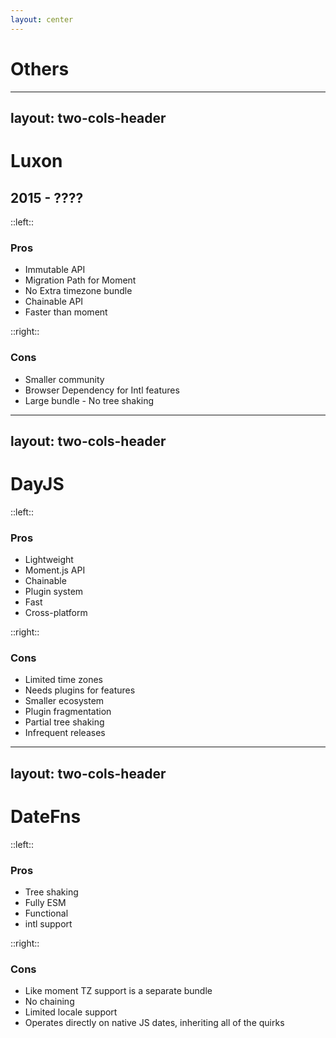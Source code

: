 ```yaml
---
layout: center
---
```


# Others

---
layout: two-cols-header
---
# Luxon
## 2015 - ????

::left::

<v-click>

### Pros

- Immutable API
- Migration Path for Moment
- No Extra timezone bundle
- Chainable API
- Faster than moment
</v-click>

::right::

<v-click>

### Cons

- Smaller community
- Browser Dependency for Intl features
- Large bundle - No tree shaking
</v-click>

---
layout: two-cols-header
---
# DayJS

::left::

<v-click>

### Pros

- Lightweight
- Moment.js API
- Chainable
- Plugin system
- Fast
- Cross-platform

</v-click>

::right::

<v-click>

### Cons

- Limited time zones
- Needs plugins for features
- Smaller ecosystem
- Plugin fragmentation
- Partial tree shaking
- Infrequent releases
</v-click>

---
layout: two-cols-header
---
# DateFns

::left::

<v-click>

### Pros

- Tree shaking
- Fully ESM
- Functional
- intl support

</v-click>

::right::

<v-click>

### Cons
- Like moment TZ support is a separate bundle
- No chaining
- Limited locale support
- Operates directly on native JS dates, inheriting all of the quirks
</v-click>